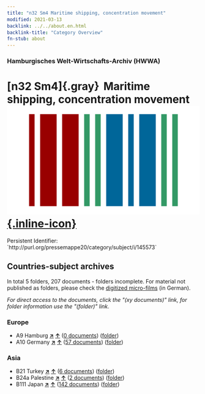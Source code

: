 ```yaml
---
title: "n32 Sm4 Maritime shipping, concentration movement"
modified: 2021-03-13
backlink: ../../about.en.html
backlink-title: "Category Overview"
fn-stub: about
---
```


### Hamburgisches Welt-Wirtschafts-Archiv (HWWA)

# [n32 Sm4]{.gray}&#8201; Maritime shipping, concentration movement &#160; [![Wikidata](/images/Wikidata-logo.svg "Wikidata"){.inline-icon}](http://www.wikidata.org/entity/Q104711155)

<div class="hint">Persistent Identifier: `http://purl.org/pressemappe20/category/subject/i/145573`</div>







## Countries-subject archives





In total 5 folders, 207 documents - folders incomplete.
For material not published as folders, please check the [digitized micro-films](/film/h1_sh.de.html) (in German).

_For direct access to the documents, click the "(xy documents)" link, for folder information use the "(folder)" link._



### Europe

- A9 Hamburg [**&nearr;**](../../../geo/i/140905/about.en.html "Hamburg (all folders)") [**&uarr;**](../../../geo/about.en.html#A9 "Country category system") (<a href="https://pm20.zbw.eu/iiifview/folder/sh/140905,145573" title="about: Hamburg : Maritime shipping, concentration movement" target="_blank">0 documents</a>) ([folder](../../../../folder/sh/1409xx/140905/1455xx/145573/about.en.html))
- A10 Germany [**&nearr;**](../../../geo/i/126128/about.en.html "Germany (all folders)") [**&uarr;**](../../../geo/about.en.html#A10 "Country category system") (<a href="https://pm20.zbw.eu/iiifview/folder/sh/126128,145573" title="about: Germany : Maritime shipping, concentration movement" target="_blank">57 documents</a>) ([folder](../../../../folder/sh/1261xx/126128/1455xx/145573/about.en.html))

### Asia

- B21 Turkey [**&nearr;**](../../../geo/i/141111/about.en.html "Turkey (all folders)") [**&uarr;**](../../../geo/about.en.html#B21 "Country category system") (<a href="https://pm20.zbw.eu/iiifview/folder/sh/141111,145573" title="about: Turkey : Maritime shipping, concentration movement" target="_blank">6 documents</a>) ([folder](../../../../folder/sh/1411xx/141111/1455xx/145573/about.en.html))
- B24a Palestine [**&nearr;**](../../../geo/i/141115/about.en.html "Palestine (all folders)") [**&uarr;**](../../../geo/about.en.html#B24a "Country category system") (<a href="https://pm20.zbw.eu/iiifview/folder/sh/141115,145573" title="about: Palestine : Maritime shipping, concentration movement" target="_blank">2 documents</a>) ([folder](../../../../folder/sh/1411xx/141115/1455xx/145573/about.en.html))
- B111 Japan [**&nearr;**](../../../geo/i/141272/about.en.html "Japan (all folders)") [**&uarr;**](../../../geo/about.en.html#B111 "Country category system") (<a href="https://pm20.zbw.eu/iiifview/folder/sh/141272,145573" title="about: Japan : Maritime shipping, concentration movement" target="_blank">142 documents</a>) ([folder](../../../../folder/sh/1412xx/141272/1455xx/145573/about.en.html))








